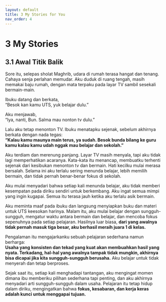 ```yaml
---
layout: default
title: 3 My Stories for You
nav_order: 4
---
```


# 3 My Stories
## 3.1 Awal Titik Balik

Sore itu, selepas sholat Maghrib, udara di rumah terasa hangat dan tenang. Cahaya senja perlahan memudar. Aku duduk di ruang tengah, masih memakai baju rumah, dengan mata terpaku pada layar TV sambil sesekali bermain-main.


Ibuku datang dan berkata,  
“Besok kan kamu UTS, yuk belajar dulu.”



Aku menjawab,  
“Iya, nanti, Bun. Salma mau nonton tv dulu.”



Lalu aku tetap menonton TV. Ibuku menatapku sejenak, sebelum akhirnya berkata dengan nada tegas:  
**“Kalau kamu maunya main terus, ya sudah. Besok bunda bilang ke guru kamu kalau kamu udah nggak mau belajar dan sekolah.”**


Aku terdiam dan merenung panjang. Layar TV masih menyala, tapi aku tidak lagi memperhatikan acaranya. Kata-kata itu menancap, membuatku terhenti sejenak dari kesibukan menonton tv dan bermain. Hati kecilku mulai merasa bersalah. Selama ini aku terlalu sering menunda belajar, lebih memilih bermain, dan tidak pernah benar-benar fokus di sekolah.


Aku mulai menyadari bahwa setiap kali menunda belajar, aku tidak memberi kesempatan pada diriku sendiri untuk berkembang. Aku ingat semua mimpi yang ingin kugapai. Semua itu terasa jauh ketika aku terlalu asik bermain. 


Aku meminta maaf pada ibuku dan langsung menyiapkan buku dan materi untuk UTS keesokan harinya. Malam itu, aku mulai belajar dengan sungguh-sungguh, mengatur waktu antara bermain dan belajar, dan mencoba fokus sepenuhnya pada setiap pelajaran. Hasilnya luar biasa, **dari yang awalnya tidak pernah masuk tiga besar, aku berhasil meraih juara 1 di kelas.**


Pengalaman itu mengajarkanku sebuah pelajaran sederhana namun berharga:  
**Usaha yang konsisten dan tekad yang kuat akan membuahkan hasil yang nyata. Terkadang, hal-hal yang awalnya tampak tidak mungkin, akhirnya bisa dicapai jika kita sungguh-sungguh berusaha.** Aku belajar untuk tidak menyerah dan tetap berproses.


Sejak saat itu, setiap kali menghadapi tantangan, aku mengingat momen dimana ibu memberiku pilihan sederhana tapi penting, dan aku akhirnya menyadari arti sungguh-sungguh dalam usaha. Pelajaran itu tetap hidup dalam diriku, mengingatkan bahwa **fokus, kesabaran, dan kerja keras adalah kunci untuk menggapai tujuan.**




